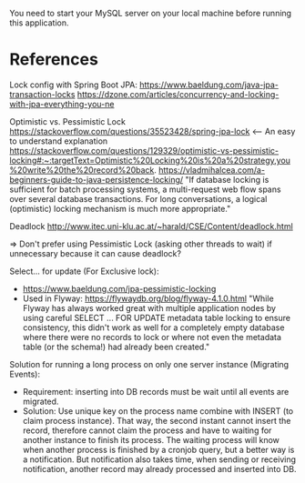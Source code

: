 You need to start your MySQL server on your local machine before running this application.

# References
Lock config with Spring Boot JPA:
https://www.baeldung.com/java-jpa-transaction-locks 
https://dzone.com/articles/concurrency-and-locking-with-jpa-everything-you-ne

Optimistic vs. Pessimistic Lock
https://stackoverflow.com/questions/35523428/spring-jpa-lock <-- An easy to understand explanation
https://stackoverflow.com/questions/129329/optimistic-vs-pessimistic-locking#:~:targetText=Optimistic%20Locking%20is%20a%20strategy,you%20write%20the%20record%20back.
https://vladmihalcea.com/a-beginners-guide-to-java-persistence-locking/
"If database locking is sufficient for batch processing systems, a multi-request web flow spans over several database transactions. For long conversations, a logical (optimistic) locking mechanism is much more appropriate."

Deadlock
http://www.itec.uni-klu.ac.at/~harald/CSE/Content/deadlock.html

=> Don't prefer using Pessimistic Lock (asking other threads to wait) if unnecessary because it can cause deadlock?

Select... for update (For Exclusive lock): 
- https://www.baeldung.com/jpa-pessimistic-locking
- Used in Flyway: https://flywaydb.org/blog/flyway-4.1.0.html
"While Flyway has always worked great with multiple application nodes by using careful SELECT ... FOR UPDATE metadata table locking to ensure consistency, this didn't work as well for a completely empty database where there were no records to lock or where not even the metadata table (or the schema!) had already been created."

Solution for running a long process on only one server instance (Migrating Events):
- Requirement: inserting into DB records must be wait until all events are migrated. 
- Solution: Use unique key on the process name combine with INSERT (to claim process instance).
That way, the second instant cannot insert the record, therefore cannot claim the process and have to waiting for another instance to finish its process.
The waiting process will know when another process is finished by a cronjob query, but a better way is a notification.
But notification also takes time, when sending or receiving notification, another record may already processed and inserted into DB.
 
